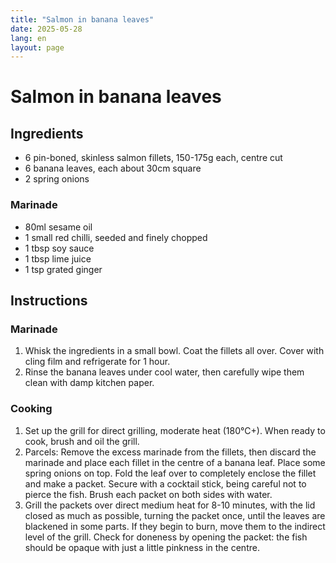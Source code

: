 ```yaml
---
title: "Salmon in banana leaves"
date: 2025-05-28
lang: en
layout: page
---
```

# Salmon in banana leaves

## Ingredients

* 6 pin-boned, skinless salmon fillets, 150-175g each, centre cut
* 6 banana leaves, each about 30cm square
* 2 spring onions

### Marinade

* 80ml sesame oil
* 1 small red chilli, seeded and finely chopped
* 1 tbsp soy sauce
* 1 tbsp lime juice
* 1 tsp grated ginger

## Instructions

### Marinade

1. Whisk the ingredients in a small bowl. Coat the fillets all over. Cover with cling film and refrigerate for 1 hour.
2. Rinse the banana leaves under cool water, then carefully wipe them clean with damp kitchen paper.

### Cooking

1. Set up the grill for direct grilling, moderate heat (180°C+). When ready to cook, brush and oil the grill.
2. Parcels: Remove the excess marinade from the fillets, then discard the marinade and place each fillet in the centre of a banana leaf. Place some spring onions on top. Fold the leaf over to completely enclose the fillet and make a packet. Secure with a cocktail stick, being careful not to pierce the fish. Brush each packet on both sides with water.
3. Grill the packets over direct medium heat for 8-10 minutes, with the lid closed as much as possible, turning the packet once, until the leaves are blackened in some parts. If they begin to burn, move them to the indirect level of the grill. Check for doneness by opening the packet: the fish should be opaque with just a little pinkness in the centre.
